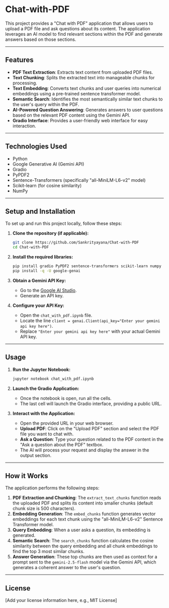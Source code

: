 # Chat-with-PDF

This project provides a "Chat with PDF" application that allows users to upload a PDF file and ask questions about its content. The application leverages an AI model to find relevant sections within the PDF and generate answers based on those sections.

---

## Features

* **PDF Text Extraction**: Extracts text content from uploaded PDF files.
* **Text Chunking**: Splits the extracted text into manageable chunks for processing.
* **Text Embedding**: Converts text chunks and user queries into numerical embeddings using a pre-trained sentence transformer model.
* **Semantic Search**: Identifies the most semantically similar text chunks to the user's query within the PDF.
* **AI-Powered Question Answering**: Generates answers to user questions based on the relevant PDF content using the Gemini API.
* **Gradio Interface**: Provides a user-friendly web interface for easy interaction.

---

## Technologies Used

* Python
* Google Generative AI (Gemini API)
* Gradio
* PyPDF2
* Sentence-Transformers (specifically "all-MiniLM-L6-v2" model)
* Scikit-learn (for cosine similarity)
* NumPy

---

## Setup and Installation

To set up and run this project locally, follow these steps:

1.  **Clone the repository (if applicable):**
    ```bash
    git clone https://github.com/Sankrityayana/Chat-with-PDF
    cd Chat-with-PDF
    ```

2.  **Install the required libraries:**
    ```bash
    pip install gradio PyPDF2 sentence-transformers scikit-learn numpy
    pip install -q -U google-genai
    ```

3.  **Obtain a Gemini API Key:**
    * Go to the [Google AI Studio](https://aistudio.google.com/app/apikey).
    * Generate an API key.

4.  **Configure your API Key:**
    * Open the `chat_with_pdf.ipynb` file.
    * Locate the line `client = genai.Client(api_key="Enter your gemini api key here")`.
    * Replace `"Enter your gemini api key here"` with your actual Gemini API key.

---

## Usage

1.  **Run the Jupyter Notebook:**
    ```bash
    jupyter notebook chat_with_pdf.ipynb
    ```

2.  **Launch the Gradio Application:**
    * Once the notebook is open, run all the cells.
    * The last cell will launch the Gradio interface, providing a public URL.

3.  **Interact with the Application:**
    * Open the provided URL in your web browser.
    * **Upload PDF**: Click on the "Upload PDF" section and select the PDF file you want to chat with.
    * **Ask a Question**: Type your question related to the PDF content in the "Ask a question about the PDF" textbox.
    * The AI will process your request and display the answer in the output section.

---

## How it Works

The application performs the following steps:
1.  **PDF Extraction and Chunking**: The `extract_text_chunks` function reads the uploaded PDF and splits its content into smaller chunks (default chunk size is 500 characters).
2.  **Embedding Generation**: The `embed_chunks` function generates vector embeddings for each text chunk using the "all-MiniLM-L6-v2" Sentence Transformer model.
3.  **Query Embedding**: When a user asks a question, its embedding is generated.
4.  **Semantic Search**: The `search_chunks` function calculates the cosine similarity between the query embedding and all chunk embeddings to find the top 3 most similar chunks.
5.  **Answer Generation**: These top chunks are then used as context for a prompt sent to the `gemini-2.5-flash` model via the Gemini API, which generates a coherent answer to the user's question.

---

## License

[Add your license information here, e.g., MIT License]
